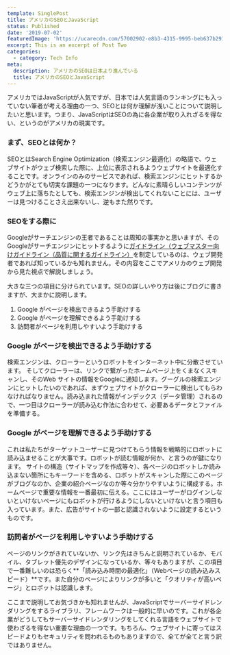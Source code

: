 ```yaml
---
template: SinglePost
title: アメリカのSEOとJavaScript
status: Published
date: '2019-07-02'
featuredImage: 'https://ucarecdn.com/57002902-e8b3-4315-9995-beb637b29128/'
excerpt: This is an excerpt of Post Two
categories:
  - category: Tech Info
meta:
  description: アメリカのSEOは日本より進んでいる
  title: アメリカのSEOとJavaScript
---
```


アメリカではJavaScriptが人気ですが、日本では人気言語のランキングにも入っていない筆者が考える理由の一つ、SEOとは何か理解が浅いことについて説明したいと思います。つまり、JavaScriptはSEOの為に各企業が取り入れざるを得ない、というのがアメリカの現実です。

### まず、SEOとは何か？
SEOとはSearch Engine Optimization（検索エンジン最適化）の略語で、ウェブサイトがウェブ検索した際に、上位に表示されるようウェブサイトを最適化することです。オンラインのみのサービスであれば、検索エンジンにヒットするかどうかがとても切実な課題の一つになります。どんなに素晴らしいコンテンツがウェブ上に落ちたとしても、検索エンジンが検出してくれないことには、ユーザーは見つけることさえ出来ないし、逆もまた然りです。

### SEOをする際に
Googleがサーチエンジンの王者であることは周知の事実かと思いますが、そのGoogleがサーチエンジンにヒットするように[ガイドライン（ウェブマスター向けガイドライン（品質に関するガイドライン）](https://support.google.com/webmasters/answer/35769?hl=ja)を制定しているのは、ウェブ開発者であれば知っているかも知れません。その内容をここでアメリカのウェブ開発から見た視点で解説しましょう。

大きな三つの項目に分けられています。SEOの詳しいやり方は後にブログに書きますが、大まかに説明します。

1. Google がページを検出できるよう手助けする
2. Google がページを理解できるよう手助けする
3. 訪問者がページを利用しやすいよう手助けする

### Google がページを検出できるよう手助けする

検索エンジンは、クローラーというロボットをインターネット中に分散させています。
そしてクローラーは、リンクで繋がったホームページ上をくまなくスキャンし、そのWeb サイトの情報をGoogleに通知します。グーグルの検索エンジンにヒットしたいのであれば、まずウェブサイトがクローラーに検出してもらわなければなりません。読み込まれた情報がインデックス（データ管理）されるので、一つ目はクローラーが読み込む作法に合わせて、必要あるデータとファイルを準備する。


### Google がページを理解できるよう手助けする

これは私たちがターゲットユーザーに見つけてもらう情報を戦略的にロボットに読み込ませることが大事です。ロボットが読む情報が何か、と言うのが鍵になります。
サイトの構造（サイトマップを作成等々）、各ページのロボットしか読み込まない箇所にもキーワードを含める、ロボットがスキャンした際にこのページがブログなのか、企業の紹介ページなのか等々分かりやすいように構成する。ホームページで重要な情報を一番最初に伝える。ここにはユーザーがログインしないといけないページにもロボットが行けるようにしないといけないと言う項目も入っています。また、広告がサイトの一部と認識されないように設定するというものです。

### 訪問者がページを利用しやすいよう手助けする

ページのリンクがきれていないか、リンク先はきちんと説明されているか、モバイル、タブレット優先のデザインになっているか、等々もありますが、この項目で一番難しいのは恐らく**「読み込み時間の最適化」（Webページの読み込みスピード）**です。また自分のページによりリンクが多いと「クオリティが高いページ」とロボットは認識します。

ここまで説明してお気づきかも知れませんが、JavaScriptでサーバーサイドレンダリングをするライブラリ、フレームワークは一般的に早いのです。これが各企業がどうしてもサーバーサイドレンダリングをしてくれる言語をウェブサイトで使わざるを得ない重要な理由の一つです。もちろん、ウェブサイトに寄ってはスピードよりもセキュリティを問われるものもありますので、全てが全てと言う訳ではありません。